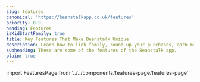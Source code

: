 ```yaml
---
slug: features
canonical: 'https://beanstalkapp.co.uk/features'
priority: 0.9
heading: Features
isKidStartFamily: true
title: Key Features That Make Beanstalk Unique
description: Learn how to link family, round up your purchases, earn money back and more. We've packed the app with some great tools and features to help your save
subheading: These are some of the features of the Beanstalk app.
plain: true
---
```


import FeaturesPage from '../../components/features-page/features-page'

<FeaturesPage/>